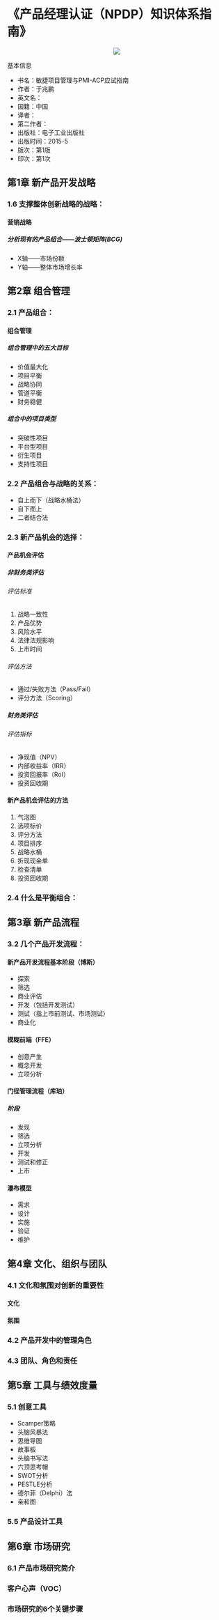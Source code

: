 # 《产品经理认证（NPDP）知识体系指南》


<div align=center>
    <img src="/MyBlogByVuePress/assets/img/books_productmanagement_npdp_book3.png"/>
</div> 

基本信息
- 书名：敏捷项目管理与PMI-ACP应试指南
- 作者：于兆鹏
- 英文名：
- 国籍：中国
- 译者：
- 第二作者：
- 出版社：电子工业出版社
- 出版时间：2015-5
- 版次：第1版
- 印次：第1次


## 第1章 新产品开发战略
### 1.6 支撑整体创新战略的战略：
#### 营销战略
##### 分析现有的产品组合——波士顿矩阵(BCG)
- X轴——市场份额
- Y轴——整体市场增长率


## 第2章 组合管理
### 2.1 产品组合：
#### 组合管理
##### 组合管理中的五大目标
- 价值最大化
- 项目平衡
- 战略协同
- 管道平衡
- 财务稳健
##### 组合中的项目类型
- 突破性项目
- 平台型项目
- 衍生项目
- 支持性项目

### 2.2 产品组合与战略的关系：
- 自上而下（战略水桶法）
- 自下而上
- 二者结合法

### 2.3 新产品机会的选择：
#### 产品机会评估
##### 非财务类评估
###### 评估标准
1. 战略一致性
2. 产品优势
3. 风险水平
4. 法律法规影响
5. 上市时间
###### 评估方法
- 通过/失败方法（Pass/Fail）
- 评分方法（Scoring）

##### 财务类评估
###### 评估指标
- 净现值（NPV）
- 内部收益率（IRR）
- 投资回报率（RoI）
- 投资回收期

#### 新产品机会评估的方法
1. 气泡图
2. 选项标价
3. 评分方法
4. 项目排序
5. 战略水桶
6. 折现现金单
7. 检查清单
8. 投资回收期

### 2.4 什么是平衡组合：


## 第3章 新产品流程
### 3.2 几个产品开发流程：
#### 新产品开发流程基本阶段（博斯）
- 探索
- 筛选
- 商业评估
- 开发（包括开发测试）
- 测试（指上市前测试、市场测试）
- 商业化

#### 模糊前端（FFE）
- 创意产生
- 概念开发
- 立项分析

#### 门径管理流程（库珀）
##### 阶段
- 发现
- 筛选
- 立项分析
- 开发
- 测试和修正
- 上市

#### 瀑布模型
- 需求
- 设计
- 实施
- 验证
- 维护


## 第4章 文化、组织与团队
### 4.1 文化和氛围对创新的重要性
#### 文化
#### 氛围

### 4.2 产品开发中的管理角色

### 4.3 团队、角色和责任


## 第5章 工具与绩效度量
### 5.1 创意工具
- Scamper策略
- 头脑风暴法
- 思维导图
- 故事板
- 头脑书写法
- 六顶思考帽
- SWOT分析
- PESTLE分析
- 德尔菲（Delphi）法
- 亲和图

### 5.5 产品设计工具


## 第6章 市场研究
### 6.1 产品市场研究简介
### 客户心声（VOC）
### 市场研究的6个关键步骤




